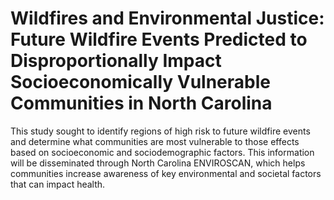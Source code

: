 # Wildfires and Environmental Justice: Future Wildfire Events Predicted to Disproportionally Impact Socioeconomically Vulnerable Communities in North Carolina


This study sought to identify regions of high risk to future wildfire events and determine what communities are most vulnerable to those effects based on socioeconomic and sociodemographic factors. This information will be disseminated through North Carolina ENVIROSCAN, which helps communities increase awareness of key environmental and societal factors that can impact health.
